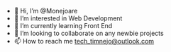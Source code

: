 - 👋 Hi, I’m @Monejoare
- 👀 I’m interested in Web Development  
- 🌱 I’m currently learning Front End 
- 💞️ I’m looking to collaborate on any newbie projects 
- 📫 How to reach me tech_timnejo@outlook.com

<!---
Monejoare/Monejoare is a ✨ special ✨ repository because its `README.md` (this file) appears on your GitHub profile.
You can click the Preview link to take a look at your changes.
--->
